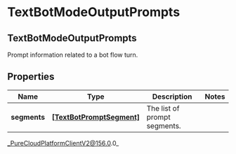 # TextBotModeOutputPrompts

## TextBotModeOutputPrompts
Prompt information related to a bot flow turn.

## Properties

|Name | Type | Description | Notes|
|------------ | ------------- | ------------- | -------------|
| **segments** | [**[TextBotPromptSegment]**](TextBotPromptSegment) | The list of prompt segments. | |



_PureCloudPlatformClientV2@156.0.0_
